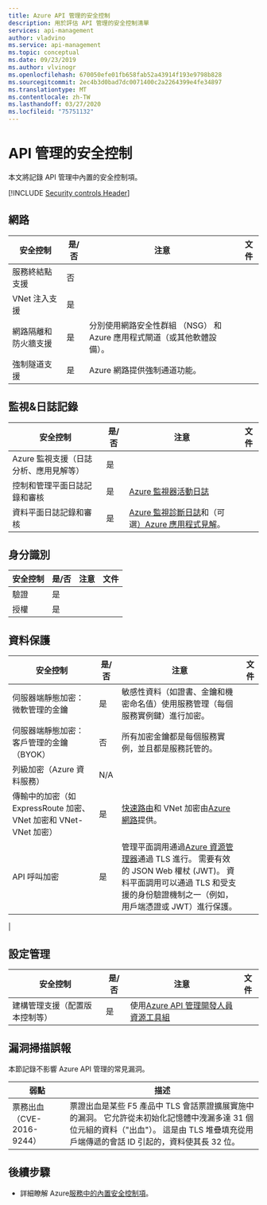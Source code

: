 ```yaml
---
title: Azure API 管理的安全控制
description: 用於評估 API 管理的安全控制清單
services: api-management
author: vladvino
ms.service: api-management
ms.topic: conceptual
ms.date: 09/23/2019
ms.author: vlvinogr
ms.openlocfilehash: 670050efe01fb658fab52a43914f193e9798b828
ms.sourcegitcommit: 2ec4b3d0bad7dc0071400c2a2264399e4fe34897
ms.translationtype: MT
ms.contentlocale: zh-TW
ms.lasthandoff: 03/27/2020
ms.locfileid: "75751132"
---
```

# <a name="security-controls-for-api-management"></a>API 管理的安全控制

本文將記錄 API 管理中內置的安全控制項。

[!INCLUDE [Security controls Header](../../includes/security-controls-header.md)]

## <a name="network"></a>網路

| 安全控制 | 是/否 | 注意 | 文件 |
|---|---|--|--|
| 服務終結點支援| 否 | |  |
| VNet 注入支援| 是 | |  |
| 網路隔離和防火牆支援| 是 | 分別使用網路安全性群組 （NSG） 和 Azure 應用程式閘道（或其他軟體設備）。 |  |
| 強制隧道支援| 是 | Azure 網路提供強制通道功能。 |  |

## <a name="monitoring--logging"></a>監視&日誌記錄

| 安全控制 | 是/否 | 注意| 文件 |
|---|---|--|--|
| Azure 監視支援（日誌分析、應用見解等）| 是 | | |
| 控制和管理平面日誌記錄和審核| 是 | [Azure 監視器活動日誌](../azure-monitor/platform/platform-logs-overview.md) | |
| 資料平面日誌記錄和審核| 是 | [Azure 監視診斷日誌](../azure-monitor/platform/platform-logs-overview.md)和（可選[）Azure 應用程式見解](../azure-monitor/app/app-insights-overview.md)。  | |


## <a name="identity"></a>身分識別

| 安全控制 | 是/否 | 注意| 文件 |
|---|---|--|--|
| 驗證| 是 | |  |
| 授權| 是 | |  |

## <a name="data-protection"></a>資料保護

| 安全控制 | 是/否 | 注意 | 文件 |
|---|---|--|--|
| 伺服器端靜態加密：微軟管理的金鑰 | 是 | 敏感性資料（如證書、金鑰和機密命名值）使用服務管理（每個服務實例鍵）進行加密。 |  |
| 伺服器端靜態加密：客戶管理的金鑰 （BYOK） | 否 | 所有加密金鑰都是每個服務實例，並且都是服務託管的。 |  |
| 列級加密（Azure 資料服務）| N/A | |  |
| 傳輸中的加密（如 ExpressRoute 加密、VNet 加密和 VNet-VNet 加密）| 是 | [快速路由](../expressroute/index.yml)和 VNet 加密由[Azure 網路](../virtual-network/index.yml)提供。 |  |
| API 呼叫加密| 是 | 管理平面調用通過[Azure 資源管理器](../azure-resource-manager/index.yml)通過 TLS 進行。 需要有效的 JSON Web 權杖 (JWT)。  資料平面調用可以通過 TLS 和受支援的身份驗證機制之一（例如，用戶端憑證或 JWT）進行保護。 |   |
 |

## <a name="configuration-management"></a>設定管理

| 安全控制 | 是/否 | 注意| 文件 |
|---|---|--|--|
| 建構管理支援（配置版本控制等）| 是 | 使用[Azure API 管理開發人員資源工具組](https://aka.ms/apimdevops) |  |

## <a name="vulnerability-scans-false-positives"></a>漏洞掃描誤報

本節記錄不影響 Azure API 管理的常見漏洞。

| 弱點               | 描述                                                                                                                                                                                                                                                                                                               |
|-----------------------------|---------------------------------------------------------------------------------------------------------------------------------------------------------------------------------------------------------------------------------------------------------------------------------------------------------------------------|
| 票務出血 （CVE-2016-9244） | 票證出血是某些 F5 產品中 TLS 會話票證擴展實施中的漏洞。 它允許從未初始化記憶體中洩漏多達 31 個位元組的資料（"出血"）。 這是由 TLS 堆疊填充從用戶端傳遞的會話 ID 引起的，資料使其長 32 位。 |

## <a name="next-steps"></a>後續步驟

- 詳細瞭解 Azure[服務中的內置安全控制項](../security/fundamentals/security-controls.md)。